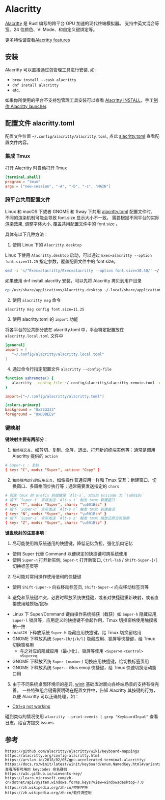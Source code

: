 # Alacritty

[Alacritty] 是 Rust 编写的跨平台 GPU 加速的现代终端模拟器。
支持中英文混合等宽、24 位颜色、Vi Mode、和自定义键绑定等。

更多特性请查看[Alacritty features]

## 安装

Alacritty 可以直接通过包管理工具进行安装, 如:

- `brew install --cask alacritty`
- `dnf install alacritty`
- etc.

如果你所使用的平台不支持包管理工具安装可以查看 [Alacritty INSTALL]，手工[制作 Alacritty launcher].

## 配置文件 alacritty.toml

配置文件位置 `~/.config/alacritty/alacritty.toml`, 点此 [alacritty.toml] 查看配置文件内容。

### 集成 Tmux

打开 Alacritty 时自动打开 Tmux

```toml
[terminal.shell]
program = "tmux"
args = ["new-session", "-A", "-D", "-s", "MAIN"]
```

### 跨平台共用配置文件

Linux 和 macOS 下或者 GNOME 和 Sway 下共用 [alacritty.toml] 配置文件时，
不同的渲染机制可能会导致 font.size 显示大小不一致。
需要根据不同平台的实际渲染效果, 调整字体大小, 覆盖共用配置文件中的 font.size 。

具体有以下几种方法：

1. 使用 Linux 下的 `Alacritty.desktop`

Linux 下使用 `Alacritty.desktop` 启动，可以通过 `Exec=alacritty --option font.size=11.25`
指定参数，覆盖配置文件中的 font size。

```bash
sed -i 's/^Exec=alacritty/Exec=alacritty --option font.size=10.50/' ~/.local/share/applications/Alacritty.desktop
```

如果使用 dnf install alacritty 安装，可以先将 Alacritty 拷贝到用户目录

```bash
cp /usr/share/applications/Alacritty.desktop ~/.local/share/applications/Alacritty.desktop
```

2. 使用 `alacritty msg` 命令

```bash
alacritty msg config font.size=11.25
```

3. 使用 alacritty.toml 的 `import` 功能

将各平台的公共部分放在 alacritty.toml 中，平台特定配置放在 `alacritty.local.toml` 文件中

```toml
[general]
import = [
   "~/.config/alacritty/alacritty.local.toml"
]
```

4. 通过命令行指定配置文件 `alacritty --config-file`

```bash
function sshremote() {
   alacritty --config-file ~/.config/alacritty/alacritty-remote.toml -e ssh $1 & disown
}
```

```toml
import=["~/.config/alacritty/alacritty.toml"]

[colors.primary]
background = "0x333333"
foreground = "0xD8DEE9"
```

### 键映射

**键映射主要有两部分**：

1. `和终端交互`，如剪切、复制、全屏、退出、打开新的终端实例等；通常是调用 Alacritty 提供的 `action`

```toml
# Super-c : 复制
{ key: "C", mods: "Super", action: "Copy" }
```

2. `和终端内运行的应用交互`，如像操作普通应用一样和 Tmux 交互：新建窗口、切换窗口、多窗格同步执行等；通常需要发送指定的 `chars`

```toml
# 假定 tmux 的 prefix 前缀键是 `Alt-s`, 对应的 Unicode 为 `\u001Bs`
# 按下 `Super-t` 实际发送 `Alt-s t` 触发 tmux 新建窗口
{ key: "T", mods: "Super", chars: "\u001Bsc" }
# 按下 `Super-n` 实际发送 `Alt-s n` 触发 tmux 新建会话
{ key: "N", mods: "Super", chars: "\u001Bsn" }
# 按下 `Super-z` 实际发送 `Alt-s z` 触发 tmux 缩放还原当前窗格
{ key: "Z", mods: "Super", chars: "\u001Bsz" }
```

**键盘映射的注意事项**：

1. 尽可能使用跨系统通用的快捷键，降低记忆负担，强化肌肉记忆

- 使用 Super 代替 Command 以便绑定的快捷键可跨系统使用
- 使用 `Super-n` 打开新实例, `Super-t` 打开新窗口, `Ctrl-Tab` / `Shift-Super-{/}` 切换标签页等

2. 尽可能对常用操作使用便利的快捷键

- 使用 `Shift-Super->` 向右移动标签页, `Shift-Super-<` 向左移动标签页等

3. 避免和系统键冲突，必要时释放系统快捷键，或者对快捷键重新映射，或者直接使用触摸板/鼠标

- Linux 下 Super/Command 键由操作系统捕获（截获）如 `Super-h` 隐藏应用, `Super-l` 锁屏等，应用定义的快捷键不会起作用，Tmux 切换窗格使用触摸板拍一拍
- macOS 下释放系统 `Super-h` 隐藏应用快捷键，给 Tmux 切换窗格用
- GNOME 下释放系统 `Super-[h/j/k/l]` 隐藏应用、锁屏等快捷键，给 Tmux 切换窗格用
  - 与之对应的隐藏应用（最小化）、锁屏等使用 `<Super>m` `<Control><Super>q`
- GNOME 下释放系统 `Super-[number]` 切换应用快捷键，给切换标签页用
- GNOME 下释放系统 `Super-.` iBus emoji 快捷键，给 Tmux 快速切换活动窗口用

5. 由于不同系统桌面环境间的差异, [winit] 基础库对面向各终端场景的支持有待完善，
   一些特殊组合键需要明确在配置文件中，告知 Alacritty 其按键的行为，以便 Alacritty 可以正确处理，如：

- [Ctrl+q not working]

碰到类似的情况使用 `alacritty --print-events | grep "KeyboardInput"` 查看日志，给官方提交 issues.

## 参考

```
https://github.com/alacritty/alacritty/wiki/Keyboard-mappings
https://alacritty.org/config-alacritty.html
https://arslan.io/2018/02/05/gpu-accelerated-terminal-alacritty/
https://docs.rs/winit/latest/winit/keyboard/enum.NamedKey.html#variants  查看所有可用的 keycodes 命名键码
https://w3c.github.io/uievents-key/
https://learn.microsoft.com/zh-cn/dotnet/api/system.windows.forms.keys?view=windowsdesktop-7.0
https://zh.wikipedia.org/zh-cn/控制字符
https://zh.wikipedia.org/zh-cn/软件流控制
```

[Alacritty]: https://alacritty.org/
[Alacritty features]: https://github.com/alacritty/alacritty/blob/master/docs/features.md
[Alacritty dependencies]: https://github.com/alacritty/alacritty/blob/master/INSTALL.md#fedora
[Alacritty releases]: https://github.com/alacritty/alacritty/releases
[Cargo]: https://doc.rust-lang.org/cargo/
[Desktop Entry]: https://specifications.freedesktop.org/desktop-entry-spec/desktop-entry-spec-latest.html
[刷新 Desktop Entries 数据库]: https://wiki.archlinux.org/title/desktop_entries#Update_database_of_desktop_entries
[alacritty.toml]: https://github.com/ueaner/dotfiles/blob/main/.config/alacritty/alacritty.toml
[tmux.conf]: https://github.com/ueaner/dotfiles/blob/main/.config/tmux/tmux.conf
[tmux prefix]: https://github.com/ueaner/dotfiles/blob/main/.config/tmux/tmux.conf
[winit]: https://github.com/rust-windowing/winit
[Ctrl+q not working]: https://github.com/alacritty/alacritty/issues/1359
[Alacritty INSTALL]: https://github.com/alacritty/alacritty/blob/master/INSTALL.md
[制作 Alacritty launcher]: https://github.com/ueaner/dotfiles/blob/main/.config/alacritty/launcher.md

